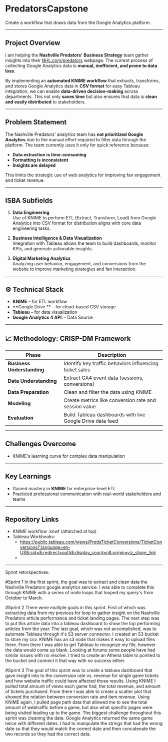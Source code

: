 # PredatorsCapstone

Create a workflow that draws data from the Google Analytics platform.

---

##  Project Overview

I am helping the **Nashville Predators' Business Strategy** team gather insights into their [NHL.com/predators](https://NHL.com/predators) webpage. The current process of collecting Google Analytics data is **manual, inefficient, and prone to data loss**.

By implementing an **automated KNIME workflow** that extracts, transforms, and stores Google Analytics data in **CSV format** for easy Tableau integration, we can enable **data-driven decision-making** across departments. This not only **saves time** but also ensures that data is **clean and easily distributed** to stakeholders.

---

##  Problem Statement

The Nashville Predators' analytics team has **not prioritized Google Analytics** due to the manual effort required to filter data through the platform. The team currently uses it only for quick reference because:

- **Data extraction is time-consuming**
- **Formatting is inconsistent**
- **Insights are delayed**

This limits the strategic use of web analytics for improving fan engagement and ticket revenue.

---

##  ISBA Subfields

1. **Data Engineering**  
   Use of KNIME to perform ETL (Extract, Transform, Load) from Google Analytics into CSV format for distribution aligns with core data engineering tasks.

2. **Business Intelligence & Data Visualization**  
   Integration with Tableau allows the team to build dashboards, monitor KPIs, and generate actionable insights.

3. **Digital Marketing Analytics**  
   Analyzing user behavior, engagement, and conversions from the website to improve marketing strategies and fan interaction.

---

## ⚙️ Technical Stack

- **KNIME** – for ETL workflow
- **Google Drive ** – for cloud-based CSV storage
- **Tableau** – for data visualization
- **Google Analytics 4 API**: - Data Source 


---

## 📈 Methodology: CRISP-DM Framework

| Phase                | Description                                                       |
|---------------------|-------------------------------------------------------------------|
| **Business Understanding** | Identify key traffic behaviors influencing ticket sales          |
| **Data Understanding**     | Extract GA4 event data (sessions, conversions)                |
| **Data Preparation**       | Clean and filter the data using KNIME                        |
| **Modeling**               | Create metrics like conversion rate and session value        |
| **Evaluation**             | Build Tableau dashboards with live Google Drive data feed              |


---

##  Challenges Overcome

- KNIME's learning curve for complex data manipulation


---

##  Key Learnings

- Gained mastery in **KNIME** for enterprise-level ETL
- Practiced professional communication with real-world stakeholders and teams

---

##  Repository Links 
- KNIME workflow .knwf (attatched at top)
- Tableau Workbooks:
     - https://public.tableau.com/views/PredsTicketConversions/TicketConversions?:language=en-US&:sid=&:redirect=auth&:display_count=n&:origin=viz_share_link
     - 



---










Sprint retorspectives: 

#Sprint 1
In the first sprint, the goal was to extract and clean data the Nashville Predators google analytics service. I was able to complete this through KNIME with a series of node loops that looped my query's from October to March. 


#Sprint 2
There were multiple goals in this sprint. First of which was extracting data from my previous for loop to gather insight on the Nashville Predators article performance and ticket landing pages. The next step was to put this article data into a tableau dashboard to show the top performing articles from the year. The last goal, which was not accomplished, was to automate Tableau through it's S3 server connector. I created an S3 bucket to store my csv. KNIME has an s3 node that makes it easy to upload files there. From there I was able to get Tableau to recognize my file, however the data would come up blank. Looking at forums some people have had similar issues with no resolve. I tried to create an Athena table to pointed to the bucket and connect it that way with no success either. 

#Sprint 3
The goal of this sprint was to create a tabluea dashboard that gave insight into to the conversion rate vs. revenue for single game tickets and how website traffic could have affected those results. Using KNIME I pulled total amount of views each game had, the total revenue, and amount of tickets purchased. From there I was able to create a scatter plot that showed the relation between conversion rate and item revenue. Using KNIME again, I pulled page path data that allowed me to see the total amount of webtraffic before a game, but also what specific pages were being visited leading up to the game. The biggest challenge throughout this sprint was cleaning the data. Google Analytics returned the same game twice with different dates. I had to manipulate the strings that had the wrong date so that they would match the correct date and then concatenate the two records so they had the correct data. 












